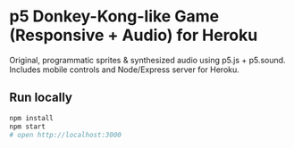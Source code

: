 # p5 Donkey-Kong-like Game (Responsive + Audio) for Heroku

Original, programmatic sprites & synthesized audio using p5.js + p5.sound. Includes mobile controls and Node/Express server for Heroku.

## Run locally
```bash
npm install
npm start
# open http://localhost:3000

